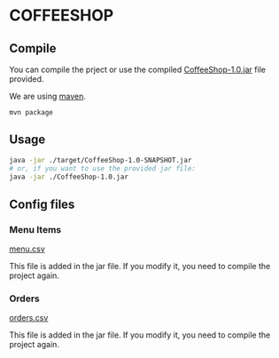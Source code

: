 # COFFEESHOP

## Compile

You can compile the prject or use the compiled [CoffeeShop-1.0.jar](./CoffeeShop-1.0.jar) file provided.

We are using [maven](https://maven.apache.org/install.html).

```
mvn package
```

## Usage

```bash
java -jar ./target/CoffeeShop-1.0-SNAPSHOT.jar
# or, if you want to use the provided jar file:
java -jar ./CoffeeShop-1.0.jar
```

## Config files

### Menu Items

[menu.csv](./src/main/resources/data/menu.csv)

This file is added in the jar file. If you modify it, you need to compile the project again.

### Orders

[orders.csv](./src/main/resources/data/orders.csv)

This file is added in the jar file. If you modify it, you need to compile the project again.
